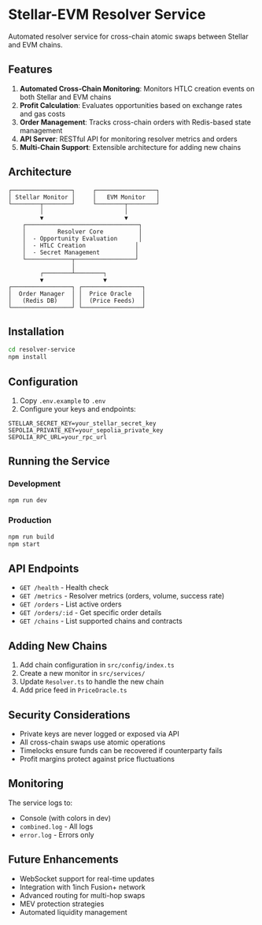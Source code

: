 # Stellar-EVM Resolver Service

Automated resolver service for cross-chain atomic swaps between Stellar and EVM chains.

## Features

1. **Automated Cross-Chain Monitoring**: Monitors HTLC creation events on both Stellar and EVM chains
2. **Profit Calculation**: Evaluates opportunities based on exchange rates and gas costs
3. **Order Management**: Tracks cross-chain orders with Redis-based state management
4. **API Server**: RESTful API for monitoring resolver metrics and orders
5. **Multi-Chain Support**: Extensible architecture for adding new chains

## Architecture

```
┌─────────────────┐     ┌─────────────────┐
│ Stellar Monitor │     │   EVM Monitor   │
└────────┬────────┘     └────────┬────────┘
         │                       │
         ▼                       ▼
    ┌────────────────────────────────┐
    │         Resolver Core          │
    │  - Opportunity Evaluation      │
    │  - HTLC Creation              │
    │  - Secret Management          │
    └─────────────┬─────────────────┘
                  │
         ┌────────┴────────┐
         ▼                 ▼
┌─────────────────┐ ┌─────────────────┐
│  Order Manager  │ │  Price Oracle   │
│   (Redis DB)    │ │  (Price Feeds)  │
└─────────────────┘ └─────────────────┘
```

## Installation

```bash
cd resolver-service
npm install
```

## Configuration

1. Copy `.env.example` to `.env`
2. Configure your keys and endpoints:

```env
STELLAR_SECRET_KEY=your_stellar_secret_key
SEPOLIA_PRIVATE_KEY=your_sepolia_private_key
SEPOLIA_RPC_URL=your_rpc_url
```

## Running the Service

### Development
```bash
npm run dev
```

### Production
```bash
npm run build
npm start
```

## API Endpoints

- `GET /health` - Health check
- `GET /metrics` - Resolver metrics (orders, volume, success rate)
- `GET /orders` - List active orders
- `GET /orders/:id` - Get specific order details
- `GET /chains` - List supported chains and contracts

## Adding New Chains

1. Add chain configuration in `src/config/index.ts`
2. Create a new monitor in `src/services/`
3. Update `Resolver.ts` to handle the new chain
4. Add price feed in `PriceOracle.ts`

## Security Considerations

- Private keys are never logged or exposed via API
- All cross-chain swaps use atomic operations
- Timelocks ensure funds can be recovered if counterparty fails
- Profit margins protect against price fluctuations

## Monitoring

The service logs to:
- Console (with colors in dev)
- `combined.log` - All logs
- `error.log` - Errors only

## Future Enhancements

- WebSocket support for real-time updates
- Integration with 1inch Fusion+ network
- Advanced routing for multi-hop swaps
- MEV protection strategies
- Automated liquidity management